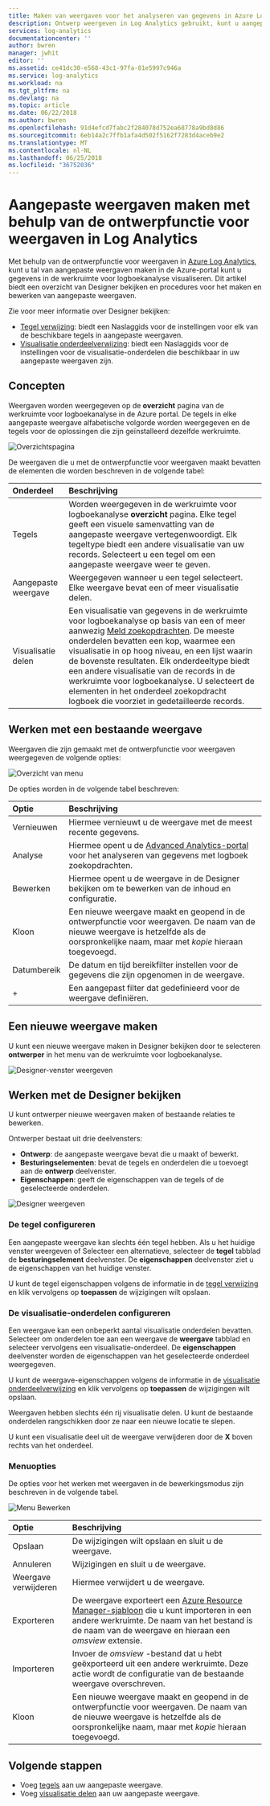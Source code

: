 ```yaml
---
title: Maken van weergaven voor het analyseren van gegevens in Azure Log Analytics | Microsoft Docs
description: Ontwerp weergeven in Log Analytics gebruikt, kunt u aangepaste weergaven die worden weergegeven in de Azure portal en tal van gegevensvisualisaties in de werkruimte voor logboekanalyse bevatten. Dit artikel bevat een overzicht van Designer bekijken en geeft de procedures voor het maken en bewerken van aangepaste weergaven.
services: log-analytics
documentationcenter: ''
author: bwren
manager: jwhit
editor: ''
ms.assetid: ce41dc30-e568-43c1-97fa-81e5997c946a
ms.service: log-analytics
ms.workload: na
ms.tgt_pltfrm: na
ms.devlang: na
ms.topic: article
ms.date: 06/22/2018
ms.author: bwren
ms.openlocfilehash: 91d4efcd7fabc2f284078d752ea68778a9bd8d86
ms.sourcegitcommit: 6eb14a2c7ffb1afa4d502f5162f7283d4aceb9e2
ms.translationtype: MT
ms.contentlocale: nl-NL
ms.lasthandoff: 06/25/2018
ms.locfileid: "36752036"
---
```

# <a name="create-custom-views-by-using-view-designer-in-log-analytics"></a>Aangepaste weergaven maken met behulp van de ontwerpfunctie voor weergaven in Log Analytics
Met behulp van de ontwerpfunctie voor weergaven in [Azure Log Analytics](log-analytics-overview.md), kunt u tal van aangepaste weergaven maken in de Azure-portal kunt u gegevens in de werkruimte voor logboekanalyse visualiseren. Dit artikel biedt een overzicht van Designer bekijken en procedures voor het maken en bewerken van aangepaste weergaven.

Zie voor meer informatie over Designer bekijken:

* [Tegel verwijzing](log-analytics-view-designer-tiles.md): biedt een Naslaggids voor de instellingen voor elk van de beschikbare tegels in aangepaste weergaven.
* [Visualisatie onderdeelverwijzing](log-analytics-view-designer-parts.md): biedt een Naslaggids voor de instellingen voor de visualisatie-onderdelen die beschikbaar in uw aangepaste weergaven zijn.


## <a name="concepts"></a>Concepten
Weergaven worden weergegeven op de **overzicht** pagina van de werkruimte voor logboekanalyse in de Azure portal. De tegels in elke aangepaste weergave alfabetische volgorde worden weergegeven en de tegels voor de oplossingen die zijn geïnstalleerd dezelfde werkruimte.

![Overzichtspagina](media/log-analytics-view-designer/overview-page.png)

De weergaven die u met de ontwerpfunctie voor weergaven maakt bevatten de elementen die worden beschreven in de volgende tabel:

| Onderdeel | Beschrijving |
|:--- |:--- |
| Tegels | Worden weergegeven in de werkruimte voor logboekanalyse **overzicht** pagina. Elke tegel geeft een visuele samenvatting van de aangepaste weergave vertegenwoordigt. Elk tegeltype biedt een andere visualisatie van uw records. Selecteert u een tegel om een aangepaste weergave weer te geven. |
| Aangepaste weergave | Weergegeven wanneer u een tegel selecteert. Elke weergave bevat een of meer visualisatie delen. |
| Visualisatie delen | Een visualisatie van gegevens in de werkruimte voor logboekanalyse op basis van een of meer aanwezig [Meld zoekopdrachten](log-analytics-log-searches.md). De meeste onderdelen bevatten een kop, waarmee een visualisatie in op hoog niveau, en een lijst waarin de bovenste resultaten. Elk onderdeeltype biedt een andere visualisatie van de records in de werkruimte voor logboekanalyse. U selecteert de elementen in het onderdeel zoekopdracht logboek die voorziet in gedetailleerde records. |


## <a name="work-with-an-existing-view"></a>Werken met een bestaande weergave
Weergaven die zijn gemaakt met de ontwerpfunctie voor weergaven weergegeven de volgende opties:

![Overzicht van menu](media/log-analytics-view-designer/overview-menu.png)

De opties worden in de volgende tabel beschreven:

| Optie | Beschrijving |
|:--|:--|
| Vernieuwen   | Hiermee vernieuwt u de weergave met de meest recente gegevens. | 
| Analyse | Hiermee opent u de [Advanced Analytics-portal](log-analytics-log-search-portals.md#advanced-analytics-portal) voor het analyseren van gegevens met logboek zoekopdrachten. |
| Bewerken       | Hiermee opent u de weergave in de Designer bekijken om te bewerken van de inhoud en configuratie.  |
| Kloon      | Een nieuwe weergave maakt en geopend in de ontwerpfunctie voor weergaven. De naam van de nieuwe weergave is hetzelfde als de oorspronkelijke naam, maar met *kopie* hieraan toegevoegd. |
| Datumbereik | De datum en tijd bereikfilter instellen voor de gegevens die zijn opgenomen in de weergave. |
| +          | Een aangepast filter dat gedefinieerd voor de weergave definiëren. |


## <a name="create-a-new-view"></a>Een nieuwe weergave maken
U kunt een nieuwe weergave maken in Designer bekijken door te selecteren **ontwerper** in het menu van de werkruimte voor logboekanalyse.

![Designer-venster weergeven](media/log-analytics-view-designer/view-designer-tile.png)


## <a name="work-with-view-designer"></a>Werken met de Designer bekijken
U kunt ontwerper nieuwe weergaven maken of bestaande relaties te bewerken. 

Ontwerper bestaat uit drie deelvensters: 
* **Ontwerp**: de aangepaste weergave bevat die u maakt of bewerkt. 
* **Besturingselementen**: bevat de tegels en onderdelen die u toevoegt aan de **ontwerp** deelvenster. 
* **Eigenschappen**: geeft de eigenschappen van de tegels of de geselecteerde onderdelen.

![Designer weergeven](media/log-analytics-view-designer/view-designer-screenshot.png)

### <a name="configure-the-view-tile"></a>De tegel configureren
Een aangepaste weergave kan slechts één tegel hebben. Als u het huidige venster weergeven of Selecteer een alternatieve, selecteer de **tegel** tabblad de **besturingselement** deelvenster. De **eigenschappen** deelvenster ziet u de eigenschappen van het huidige venster. 

U kunt de tegel eigenschappen volgens de informatie in de [tegel verwijzing](log-analytics-view-designer-tiles.md) en klik vervolgens op **toepassen** de wijzigingen wilt opslaan.

### <a name="configure-the-visualization-parts"></a>De visualisatie-onderdelen configureren
Een weergave kan een onbeperkt aantal visualisatie onderdelen bevatten. Selecteer om onderdelen toe aan een weergave de **weergave** tabblad en selecteer vervolgens een visualisatie-onderdeel. De **eigenschappen** deelvenster worden de eigenschappen van het geselecteerde onderdeel weergegeven. 

U kunt de weergave-eigenschappen volgens de informatie in de [visualisatie onderdeelverwijzing](log-analytics-view-designer-parts.md) en klik vervolgens op **toepassen** de wijzigingen wilt opslaan.

Weergaven hebben slechts één rij visualisatie delen. U kunt de bestaande onderdelen rangschikken door ze naar een nieuwe locatie te slepen.

U kunt een visualisatie deel uit de weergave verwijderen door de **X** boven rechts van het onderdeel.


### <a name="menu-options"></a>Menuopties
De opties voor het werken met weergaven in de bewerkingsmodus zijn beschreven in de volgende tabel.

![Menu Bewerken](media/log-analytics-view-designer/edit-menu.png)

| Optie | Beschrijving |
|:--|:--|
| Opslaan        | De wijzigingen wilt opslaan en sluit u de weergave. |
| Annuleren      | Wijzigingen en sluit u de weergave. |
| Weergave verwijderen | Hiermee verwijdert u de weergave. |
| Exporteren      | De weergave exporteert een [Azure Resource Manager-sjabloon](../azure-resource-manager/resource-group-authoring-templates.md) die u kunt importeren in een andere werkruimte. De naam van het bestand is de naam van de weergave en hieraan een *omsview* extensie. |
| Importeren      | Invoer de *omsview* -bestand dat u hebt geëxporteerd uit een andere werkruimte. Deze actie wordt de configuratie van de bestaande weergave overschreven. |
| Kloon       | Een nieuwe weergave maakt en geopend in de ontwerpfunctie voor weergaven. De naam van de nieuwe weergave is hetzelfde als de oorspronkelijke naam, maar met *kopie* hieraan toegevoegd. |

## <a name="next-steps"></a>Volgende stappen
* Voeg [tegels](log-analytics-view-designer-tiles.md) aan uw aangepaste weergave.
* Voeg [visualisatie delen](log-analytics-view-designer-parts.md) aan uw aangepaste weergave.
